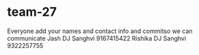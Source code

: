 # team-27
Everyone add your names and contact info and commitso we can communicate
Jash DJ Sanghvi 9167415422
Rishika DJ Sanghvi 9322257755 
